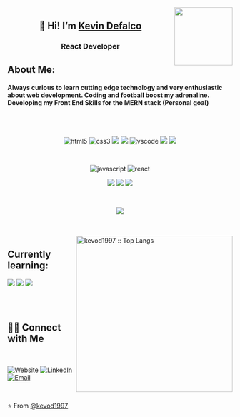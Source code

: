 <img align='right' src="https://media.giphy.com/media/M9gbBd9nbDrOTu1Mqx/giphy.gif" width="130">
<h2 align="center">👋 Hi! I’m <a href="https://www.linkedin.com/in/kevindefalco/" target="_blank">Kevin Defalco</a></h2>

<h3 align="center">React Developer</h3>

## About Me:
#### Always curious to learn cutting edge technology and very enthusiastic about web development. Coding and football boost my adrenaline. Developing my Front End Skills for the MERN stack (Personal goal)
<br>
<br>
<p align="center">
<img src="https://img.shields.io/badge/HTML5-E34F26?style=for-the-badge&logo=html5&logoColor=white" alt="html5">
<img src="https://img.shields.io/badge/CSS3-1572B6?style=for-the-badge&logo=css3&logoColor=white" alt="css3">
<img src="https://img.shields.io/badge/Sass-CC6699?style=for-the-badge&logo=sass&logoColor=white"> 
<img src="https://img.shields.io/badge/GIT-E44C30?style=for-the-badge&logo=git&logoColor=white"> 
<img src="https://img.shields.io/badge/vscode-blue.svg?style=for-the-badge&logo=visual-studio-code&labelColor=ffffff&logoColor=blue" alt="vscode"> 
<img src="https://img.shields.io/badge/Heroku-430098?style=for-the-badge&logo=heroku&logoColor=white"> 
<img src="https://img.shields.io/badge/Firebase-039BE5?style=for-the-badge&logo=Firebase&logoColor=white">
</p><br>
<p align="center">
<img src="https://img.shields.io/badge/JavaScript-323330?style=for-the-badge&logo=javascript&logoColor=F7DF1E" alt="javascript">
<img src="https://img.shields.io/badge/react-61DAFB.svg?style=for-the-badge&logo=react&logoColor=61DAFB&labelColor=ffffff" alt="react">
</p>
<p align="center">
<img src="https://img.shields.io/badge/Material--UI-0081CB?style=for-the-badge&logo=material-ui&logoColor=white">
<img src="https://img.shields.io/badge/Tailwind_CSS-38B2AC?style=for-the-badge&logo=tailwind-css&logoColor=white"> 
<img src="https://img.shields.io/badge/Bootstrap-563D7C?style=for-the-badge&logo=bootstrap&logoColor=white"> 
</p><br>
<p align="center">
<img src="https://img.shields.io/badge/Node.js-43853D?style=for-the-badge&logo=node.js&logoColor=white"> 
</p><br>
<br>

<img width="350" align="right" src="https://github-readme-stats.vercel.app/api/top-langs/?username=kevod1997&langs_count=10&theme=tokyonight&layout=compact" alt="kevod1997 :: Top Langs" />
<h2 align="left">Currently learning:</h2>
<p align="left">
<img src="https://img.shields.io/badge/Express.js-404D59?style=for-the-badge"> 
<img src="https://img.shields.io/badge/MySQL-00000F?style=for-the-badge&logo=mysql&logoColor=white"> 
<img src="https://img.shields.io/badge/MongoDB-4EA94B?style=for-the-badge&logo=mongodb&logoColor=white"> 
</p><br><br>


<h2> 🤝🏻 Connect with Me </h2><br>
<p>
<a href="https://kevindefalcoapp.herokuapp.com" target="_blank"><img alt="Website" src="https://img.shields.io/badge/Website-www.kevindefalcoapp.herokuapp.com-blue?style=flat&logo=google-chrome"></a>
<a href="https://www.linkedin.com/in/kevindefalco/" target="_blank"><img alt="LinkedIn" src="https://img.shields.io/badge/LinkedIn-@kevindefalco-blue?style=flat&logo=linkedin"></a>
<a href="mailto:kevindefalco@gmail.com"><img alt="Email" src="https://img.shields.io/badge/Email-kevindefalco@gmail.com-blue?style=flat&logo=gmail"></a>
</p><br>

⭐️ From [@kevod1997](https://github.com/kevod1997)
